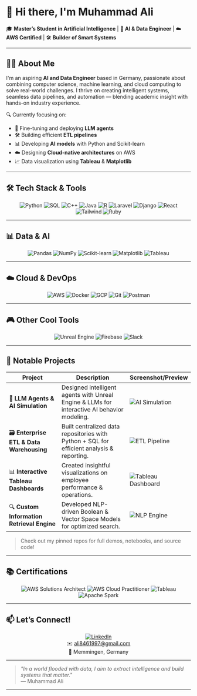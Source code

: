 # 👋 Hi there, I'm Muhammad Ali

🎓 **Master’s Student in Artificial Intelligence** | 🧠 **AI & Data Engineer** | ☁️ **AWS Certified** | 🛠️ **Builder of Smart Systems**

---

## 👨‍💻 About Me

I'm an aspiring **AI and Data Engineer** based in Germany, passionate about combining computer science, machine learning, and cloud computing to solve real-world challenges. I thrive on creating intelligent systems, seamless data pipelines, and automation — blending academic insight with hands-on industry experience.

🔍 Currently focusing on:

- 🤖 Fine-tuning and deploying **LLM agents**
- 🛠 Building efficient **ETL pipelines**
- 📊 Developing **AI models** with Python and Scikit-learn
- ☁️ Designing **Cloud-native architectures** on AWS
- 📈 Data visualization using **Tableau** & **Matplotlib**

---

## 🛠️ Tech Stack & Tools

<div align="center">

![Python](https://img.shields.io/badge/Python-3776AB?style=for-the-badge&logo=python&logoColor=white)
![SQL](https://img.shields.io/badge/SQL-00758F?style=for-the-badge&logo=postgresql&logoColor=white)
![C++](https://img.shields.io/badge/C++-00599C?style=for-the-badge&logo=c%2B%2B&logoColor=white)
![Java](https://img.shields.io/badge/Java-007396?style=for-the-badge&logo=java&logoColor=white)
![R](https://img.shields.io/badge/R-276DC3?style=for-the-badge&logo=r&logoColor=white)
![Laravel](https://img.shields.io/badge/Laravel-F55247?style=for-the-badge&logo=laravel&logoColor=white)
![Django](https://img.shields.io/badge/Django-092E20?style=for-the-badge&logo=django&logoColor=white)
![React](https://img.shields.io/badge/React-20232A?style=for-the-badge&logo=react&logoColor=61DAFB)
![Tailwind](https://img.shields.io/badge/Tailwind_CSS-06B6D4?style=for-the-badge&logo=tailwind-css&logoColor=white)
![Ruby](https://img.shields.io/badge/Ruby-CC342D?style=for-the-badge&logo=ruby&logoColor=white)

</div>

---

## 📊 Data & AI

<div align="center">

![Pandas](https://img.shields.io/badge/Pandas-150458?style=for-the-badge&logo=pandas&logoColor=white)
![NumPy](https://img.shields.io/badge/NumPy-013243?style=for-the-badge&logo=numpy&logoColor=white)
![Scikit-learn](https://img.shields.io/badge/scikit--learn-F7931E?style=for-the-badge&logo=scikitlearn&logoColor=white)
![Matplotlib](https://img.shields.io/badge/Matplotlib-11557C?style=for-the-badge&logo=matplotlib&logoColor=white)
![Tableau](https://img.shields.io/badge/Tableau-E97627?style=for-the-badge&logo=tableau&logoColor=white)

</div>

---

## ☁️ Cloud & DevOps

<div align="center">

![AWS](https://img.shields.io/badge/AWS-232F3E?style=for-the-badge&logo=amazonaws&logoColor=white)
![Docker](https://img.shields.io/badge/Docker-2496ED?style=for-the-badge&logo=docker&logoColor=white)
![GCP](https://img.shields.io/badge/Google_Cloud-4285F4?style=for-the-badge&logo=google-cloud&logoColor=white)
![Git](https://img.shields.io/badge/Git-F05032?style=for-the-badge&logo=git&logoColor=white)
![Postman](https://img.shields.io/badge/Postman-FF6C37?style=for-the-badge&logo=postman&logoColor=white)

</div>

---

## 🎮 Other Cool Tools

<div align="center">

![Unreal Engine](https://img.shields.io/badge/Unreal_Engine-0E1128?style=for-the-badge&logo=unreal-engine&logoColor=white)
![Firebase](https://img.shields.io/badge/Firebase-FFCA28?style=for-the-badge&logo=firebase&logoColor=black)
![Slack](https://img.shields.io/badge/Slack-4A154B?style=for-the-badge&logo=slack&logoColor=white)

</div>

---

## 🚀 Notable Projects

| Project | Description | Screenshot/Preview |
| --- | --- | --- |
| 🎯 **LLM Agents & AI Simulation** | Designed intelligent agents with Unreal Engine & LLMs for interactive AI behavior modeling. | ![AI Simulation](https://via.placeholder.com/200x120?text=AI+Simulation) |
| 🗃️ **Enterprise ETL & Data Warehousing** | Built centralized data repositories with Python + SQL for efficient analysis & reporting. | ![ETL Pipeline](https://via.placeholder.com/200x120?text=ETL+Pipeline) |
| 📊 **Interactive Tableau Dashboards** | Created insightful visualizations on employee performance & operations. | ![Tableau Dashboard](https://via.placeholder.com/200x120?text=Tableau+Dashboard) |
| 🔍 **Custom Information Retrieval Engine** | Developed NLP-driven Boolean & Vector Space Models for optimized search. | ![NLP Engine](https://via.placeholder.com/200x120?text=NLP+Engine) |

> Check out my pinned repos for full demos, notebooks, and source code!

---

## 📚 Certifications

<div align="center">

![AWS Solutions Architect](https://img.shields.io/badge/AWS_Solutions_Architect-FF9900?style=for-the-badge&logo=amazon-aws&logoColor=white)
![AWS Cloud Practitioner](https://img.shields.io/badge/AWS_Cloud_Practitioner-232F3E?style=for-the-badge&logo=amazonaws&logoColor=white)
![Tableau](https://img.shields.io/badge/Tableau-COMPLETED-brightgreen?style=for-the-badge)
![Apache Spark](https://img.shields.io/badge/Apache_Spark-D7141A?style=for-the-badge&logo=apache-spark&logoColor=white)

</div>

---

## 📫 Let’s Connect!

<div align="center">

[![LinkedIn](https://img.shields.io/badge/LinkedIn-0A66C2?style=for-the-badge&logo=linkedin&logoColor=white)](https://www.linkedin.com/in/muhammad-ali-75a720186)  
✉️ ali8461997@gmail.com  
📍 Memmingen, Germany  

</div>

---

> *"In a world flooded with data, I aim to extract intelligence and build systems that matter."*  
> — Muhammad Ali

---
